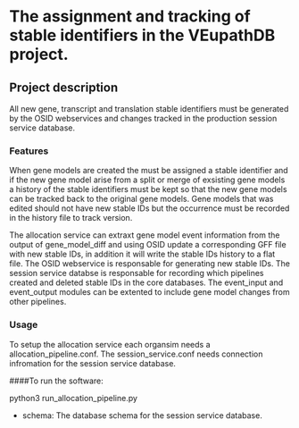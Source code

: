 # The assignment and tracking of stable identifiers in the VEupathDB project.


## Project description
All new gene, transcript and translation stable identifiers must be generated by the OSID webservices and changes tracked in the production session service database.

### Features
When gene models are created the must be assigned a stable identifier and if the new gene model arise from a split or merge of exsisting gene models a history of the stable identifiers must be kept so that the new gene models can be tracked back to the original gene models. Gene models that was edited should not have new stable IDs but the occurrence must be recorded in the history file to track version.   

The allocation service can extraxt gene model event information from the output of gene_model_diff and using OSID update a corresponding GFF file with new stable IDs, in addition it will write the stable IDs history to a flat file. The OSID webservice is responsable for generating new stable IDs. The session service databse is responsable for recording which pipelines created and deleted stable IDs in the core databases. The event_input and event_output modules can be extented to include gene model changes from other pipelines.

### Usage
To setup the allocation service each organsim needs a allocation_pipeline.conf. The session_service.conf needs connection infromation for the session service database. 

####To run the software:

  python3 run_allocation_pipeline.py

* schema: The database schema for the session service database.
 
